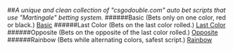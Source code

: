 ##*A unique and clean collection of "csgodouble.com" auto bet scripts that use "Martingale" betting system.*
######Basic (Bets only on one color, red or black.)
[Basic](https://raw.githubusercontent.com/lxslice/CSGODouble-Scripts/master/Basic.js)
######Last Color (Bets on the last color rolled.)
[Last Color](https://raw.githubusercontent.com/lxslice/CSGODouble-Scripts/master/LastColor.js)
######Opposite (Bets on the opposite of the last color rolled.)
[Opposite](https://raw.githubusercontent.com/lxslice/CSGODouble-Scripts/master/Opposite.js)
######Rainbow (Bets while alternating colors, safest script.)
[Rainbow](https://raw.githubusercontent.com/lxslice/CSGODouble-Scripts/master/Opposite.js)

